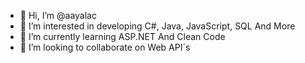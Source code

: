 - 👋 Hi, I’m @aayalac
- 👀 I’m interested in developing C#, Java, JavaScript, SQL And More
- 🌱 I’m currently learning ASP.NET And Clean Code
- 💞️ I’m looking to collaborate on Web API´s

<!---
aayalac/aayalac is a ✨ special ✨ repository because its `README.md` (this file) appears on your GitHub profile.
You can click the Preview link to take a look at your changes.
--->
